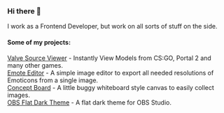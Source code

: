 ### Hi there 👋

I work as a Frontend Developer, but work on all sorts of stuff on the side.

<!--
**luckydye/luckydye** is a ✨ _special_ ✨ repository because its `README.md` (this file) appears on your GitHub profile.

Here are some ideas to get you started:

- 🔭 I’m currently working on ...
- 🌱 I’m currently learning ...
- 👯 I’m looking to collaborate on ...
- 🤔 I’m looking for help with ...
- 💬 Ask me about ...
- 📫 How to reach me: ...
- 😄 Pronouns: ...
- ⚡ Fun fact: ...
-->

#### Some of my projects:

[Valve Source Viewer](https://vsource-viewer.web.app/) - Instantly View Models from CS:GO, Portal 2 and many other games.  
[Emote Editor](https://emote-editor.web.app/) - A simple image editor to export all needed resolutions of Emoticons from a single image.  
[Concept Board](https://conceptpanel.web.app/) - A little buggy whiteboard style canvas to easily collect images.  
[OBS Flat Dark Theme](https://obsproject.com/forum/resources/flat-dark-theme.616/) - A flat dark theme for OBS Studio.  

